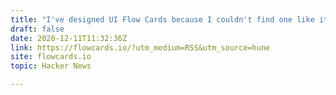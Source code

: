 ```yaml
---
title: "I've designed UI Flow Cards because I couldn't find one like it"
draft: false
date: 2020-12-11T11:32:36Z
link: https://flowcards.io/?utm_medium=RSS&utm_source=hune
site: flowcards.io
topic: Hacker News  

---
```

